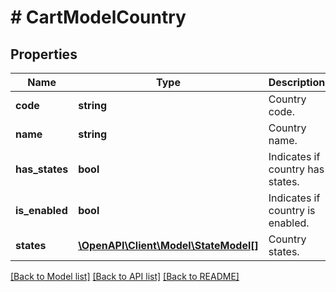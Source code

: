# # CartModelCountry

## Properties

Name | Type | Description | Notes
------------ | ------------- | ------------- | -------------
**code** | **string** | Country code. | [optional] [readonly]
**name** | **string** | Country name. | [optional] [readonly]
**has_states** | **bool** | Indicates if country has states. | [optional] [readonly]
**is_enabled** | **bool** | Indicates if country is enabled. | [optional] [readonly]
**states** | [**\OpenAPI\Client\Model\StateModel[]**](StateModel.md) | Country states. | [optional] [readonly]

[[Back to Model list]](../../README.md#models) [[Back to API list]](../../README.md#endpoints) [[Back to README]](../../README.md)
